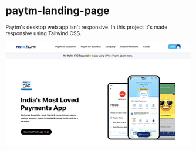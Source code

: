 # paytm-landing-page

Paytm's desktop web app isn't responsive. In this project it's made responsive using Tailwind CSS.

![Cover](./cover.png)
